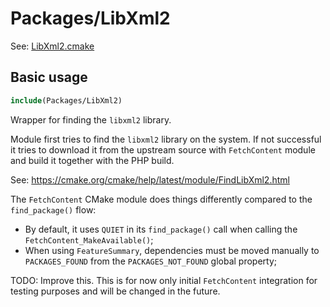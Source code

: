 # Packages/LibXml2

See: [LibXml2.cmake](https://github.com/petk/php-build-system/blob/master/cmake/cmake/modules/Packages/LibXml2.cmake)

## Basic usage

```cmake
include(Packages/LibXml2)
```

Wrapper for finding the `libxml2` library.

Module first tries to find the `libxml2` library on the system. If not
successful it tries to download it from the upstream source with `FetchContent`
module and build it together with the PHP build.

See: https://cmake.org/cmake/help/latest/module/FindLibXml2.html

The `FetchContent` CMake module does things differently compared to the
`find_package()` flow:
* By default, it uses `QUIET` in its `find_package()` call when calling the
  `FetchContent_MakeAvailable()`;
* When using `FeatureSummary`, dependencies must be moved manually to
  `PACKAGES_FOUND` from the `PACKAGES_NOT_FOUND` global property;

TODO: Improve this. This is for now only initial `FetchContent` integration for
testing purposes and will be changed in the future.
